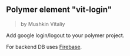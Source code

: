 ## Polymer element "vit-login"

> by Mushkin Vitaliy

Add google login/logout to your polymer project.

For backend DB uses [Firebase](http://firebase.com).
